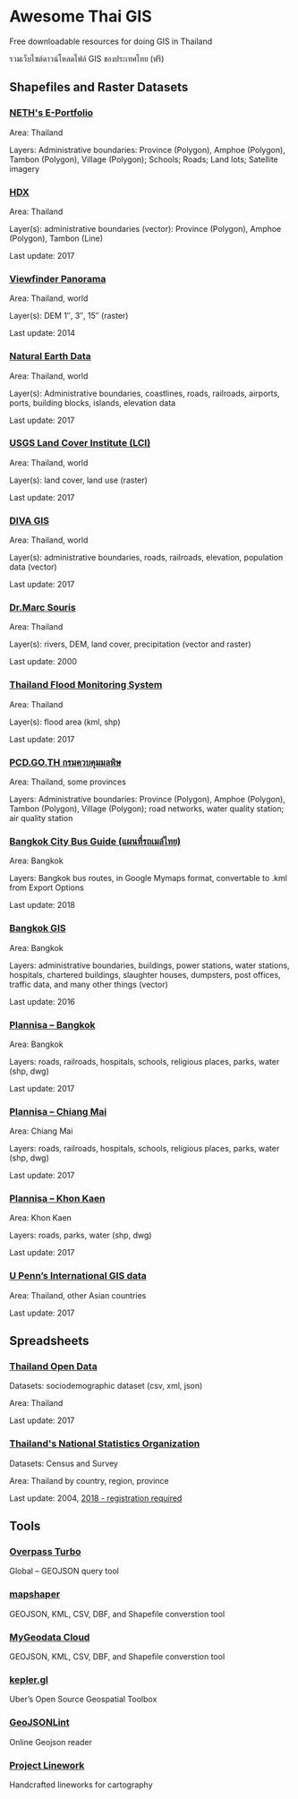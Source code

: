 # Awesome Thai GIS

Free downloadable resources for doing GIS in Thailand

รวมเว็บไซต์ดาวน์โหลดไฟล์ GIS ของประเทศไทย (ฟรี)

## Shapefiles and Raster Datasets

### [NETH's E-Portfolio](https://csuwan.weebly.com/download.html)

Area: Thailand

Layers: Administrative boundaries: Province (Polygon), Amphoe (Polygon), Tambon (Polygon), Village (Polygon); Schools; Roads; Land lots; Satellite imagery

### [HDX](https://data.humdata.org/dataset/thailand-administrative-boundaries)

Area: Thailand

Layer(s): administrative boundaries (vector): Province (Polygon), Amphoe (Polygon), Tambon (Line)

Last update: 2017

### [Viewfinder Panorama](http://viewfinderpanoramas.org/dem3.html)

Area: Thailand, world

Layer(s): DEM 1″, 3″, 15″ (raster)

Last update: 2014

### [Natural Earth Data](http://www.naturalearthdata.com/downloads/)

Area: Thailand, world

Layer(s): Administrative boundaries, coastlines, roads, railroads, airports, ports, building blocks, islands, elevation data

Last update: 2017

### [USGS Land Cover Institute (LCI)](https://landcover.usgs.gov/landcoverdata.php)

Area: Thailand, world

Layer(s): land cover, land use (raster)

Last update: 2017

### [DIVA GIS](http://www.diva-gis.org/gdata)

Area: Thailand, world

Layer(s): administrative boundaries, roads, railroads, elevation, population data (vector)

Last update: 2017

### [Dr.Marc Souris](http://www.rsgis.ait.ac.th/~souris/thailand.htm)

Area: Thailand

Layer(s): rivers, DEM, land cover, precipitation (vector and raster)

Last update: 2000

### [Thailand Flood Monitoring System](http://flood.gistda.or.th/)

Area: Thailand

Layer(s): flood area (kml, shp)

Last update: 2017

### [PCD.GO.TH กรมควบคุมมลพิษ](http://www.pcd.go.th/info_serv/pczs/pczGIS.cfm)

Area: Thailand, some provinces

Layers: Administrative boundaries: Province (Polygon), Amphoe (Polygon), Tambon (Polygon), Village (Polygon); road networks, water quality station; air quality station

### [Bangkok City Bus Guide (แผนที่รถเมล์ไทย)](https://bazztsu.blogspot.com/p/blog-page.html)

Area: Bangkok

Layers: Bangkok bus routes, in Google Mymaps format, convertable to .kml from Export Options

Last update: 2018

### [Bangkok GIS](http://www.bangkokgis.com/modules.php?m=download_shapefile)

Area: Bangkok

Layers: administrative boundaries, buildings, power stations, water stations, hospitals, chartered buildings, slaughter houses, dumpsters, post offices, traffic data, and many other things (vector)

Last update: 2016

### [Plannisa – Bangkok](https://asiancitymaps.wordpress.com/2017/04/14/bangkok/)

Area: Bangkok

Layers: roads, railroads, hospitals, schools, religious places, parks, water (shp, dwg)

Last update: 2017

### [Plannisa – Chiang Mai](https://asiancitymaps.wordpress.com/2017/04/15/chiang-mai-thailand/)

Area: Chiang Mai

Layers: roads, railroads, hospitals, schools, religious places, parks, water (shp, dwg)

Last update: 2017

### [Plannisa – Khon Kaen](https://asiancitymaps.wordpress.com/2017/06/09/khon-kaen-thailand/)

Area: Khon Kaen

Layers: roads, parks, water (shp, dwg)

Last update: 2017

### [U Penn’s International GIS data](https://guides.library.upenn.edu/c.php?g=475518&p=3254775)

Area: Thailand, other Asian countries

Last update: 2017

## Spreadsheets

### [Thailand Open Data](https://data.go.th/Datasets.aspx)

Datasets: sociodemographic dataset (csv, xml, json)

Area: Thailand

Last update: 2017

### [Thailand's National Statistics Organization](http://service.nso.go.th/nso/nso_center/project/search_center/23project-th.htm)

Datasets: Census and Survey

Area: Thailand by country, region, province

Last update: 2004, [2018 - registration required](http://www.nso.go.th/sites/2014/Pages/%E0%B8%A3%E0%B8%B0%E0%B8%9A%E0%B8%9A%E0%B8%AA%E0%B8%A1%E0%B8%B2%E0%B8%8A%E0%B8%B4%E0%B8%81.aspx)

## Tools

### [Overpass Turbo](https://overpass-turbo.eu/)

Global – GEOJSON query tool

### [mapshaper](http://mapshaper.org/)

GEOJSON, KML, CSV, DBF, and Shapefile converstion tool

### [MyGeodata Cloud](https://mygeodata.cloud/)

GEOJSON, KML, CSV, DBF, and Shapefile converstion tool

### [kepler.gl](https://uber.github.io/kepler.gl/)

Uber’s Open Source Geospatial Toolbox

### [GeoJSONLint](http://geojsonlint.com/)

Online Geojson reader

### [Project Linework](http://www.projectlinework.org/)

Handcrafted lineworks for cartography
